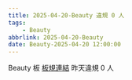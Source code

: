 ```yaml
---
title: 2025-04-20-Beauty 違規 0 人
tags:
    - Beauty
abbrlink: 2025-04-20-Beauty
date: Beauty-2025-04-20 12:00:00
---
```

Beauty 板 [板規連結](https://www.ptt.cc/bbs/Beauty/M.1630069980.A.84B.html)
昨天違規 0 人
